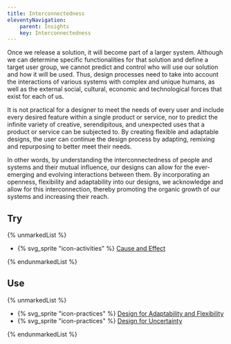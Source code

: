 ```yaml
---
title: Interconnectedness
eleventyNavigation:
    parent: Insights
    key: Interconnectedness
---
```


Once we release a solution, it will become part of a larger system. Although we can determine specific functionalities
for that solution and define a target user group, we cannot predict and control who will use our solution and how it
will be used. Thus, design processes need to take into account the interactions of various systems with complex and
unique humans, as well as the external social, cultural, economic and technological forces that exist for each of us.

It is not practical for a designer to meet the needs of every user and include every desired feature within a single
product or service, nor to predict the infinite variety of creative, serendipitous, and unexpected uses that a product
or service can be subjected to. By creating flexible and adaptable designs, the user can continue the design process by
adapting, remixing and repurposing to better meet their needs.

In other words, by understanding the interconnectedness of people and systems and their mutual influence, our designs
can allow for the ever-emerging and evolving interactions between them. By incorporating an openness, flexibility and
adaptability into our designs, we acknowledge and allow for this interconnection, thereby promoting the organic growth
of our systems and increasing their reach.

## Try

{% unmarkedList %}

* {% svg_sprite "icon-activities" %} [Cause and Effect](../../activities/cause-and-effect/)

{% endunmarkedList %}

## Use

{% unmarkedList %}

* {% svg_sprite "icon-practices" %} [Design for Adaptability and Flexibility](../../practices/design-for-adaptability-and-flexibility/)
* {% svg_sprite "icon-practices" %} [Design for Uncertainty](../../practices/design-for-uncertainty/)

{% endunmarkedList %}
